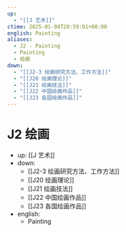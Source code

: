 ```yaml
---
up:
  - "[[J 艺术]]"
ctime: 2025-01-04T20:59:01+08:00
english: Painting
aliases:
  - J2 - Painting
  - Painting
  - 绘画
down:
  - "[[J2-3 绘画研究方法、工作方法]]"
  - "[[J20 绘画理论]]"
  - "[[J21 绘画技法]]"
  - "[[J22 中国绘画作品]]"
  - "[[J23 各国绘画作品]]"
---
```


# J2 绘画

- up: [[J 艺术]]
- down:
	- [[J2-3 绘画研究方法、工作方法]]
	- [[J20 绘画理论]]
	- [[J21 绘画技法]]
	- [[J22 中国绘画作品]]
	- [[J23 各国绘画作品]]
- english:
	- Painting
